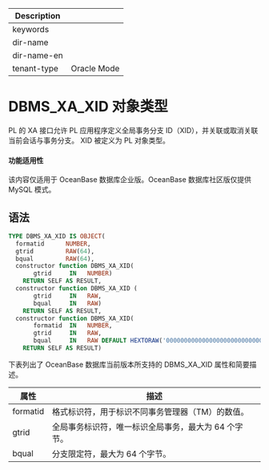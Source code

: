 | Description   |                 |
|---------------|-----------------|
| keywords      |                 |
| dir-name      |                 |
| dir-name-en   |                 |
| tenant-type   | Oracle Mode     |

# DBMS_XA_XID 对象类型

PL 的 XA 接口允许 PL 应用程序定义全局事务分支 ID（XID），并关联或取消关联当前会话与事务分支。 XID 被定义为 PL 对象类型。

  <main id="notice" >
    <h4>功能适用性</h4>
    <p>该内容仅适用于 OceanBase 数据库企业版。OceanBase 数据库社区版仅提供 MySQL 模式。</p>
  </main>

## 语法

```sql
TYPE DBMS_XA_XID IS OBJECT(
  formatid      NUMBER,
  gtrid         RAW(64),
  bqual         RAW(64),
  constructor function DBMS_XA_XID(
       gtrid     IN   NUMBER)
    RETURN SELF AS RESULT,
  constructor function DBMS_XA_XID (
       gtrid     IN   RAW, 
       bqual     IN   RAW)
    RETURN SELF AS RESULT,
  constructor function DBMS_XA_XID(
       formatid  IN   NUMBER,
       gtrid     IN   RAW,
       bqual     IN   RAW DEFAULT HEXTORAW('00000000000000000000000000000001'))
    RETURN SELF AS RESULT)
```



下表列出了 OceanBase 数据库当前版本所支持的 DBMS_XA_XID 属性和简要描述。


|  **属性**  |            **描述**            |
|----------|------------------------------|
| formatid | 格式标识符，用于标识不同事务管理器（TM）的数值。    |
| gtrid    | 全局事务标识符，唯一标识全局事务，最大为 64 个字节。 |
| bqual    | 分支限定符，最大为 64 个字节。            |



